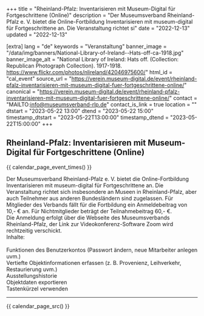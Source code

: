 +++
title = "Rheinland-Pfalz: Inventarisieren mit Museum-Digital für Fortgeschrittene (Online)"
description = "Der Museumsverband Rheinland-Pfalz e. V. bietet die Online-Fortbildung Inventarisieren mit museum-digital für Fortgeschrittene an. Die Veranstaltung richtet si"
date = "2022-12-13"
updated = "2022-12-13"

[extra]
lang = "de"
keywords = "Veranstaltung"
banner_image = "/data/img/banners/National-Library-of-Ireland--Hats-off-ca-1918.jpg"
banner_image_alt = "National Library of Ireland:  Hats off. (Collection: Republican Photograph Collection). 1917-1918. https://www.flickr.com/photos/nlireland/42046975600/"
html_id = "cal_event"
source_url = "https://verein.museum-digital.de/event/rheinland-pfalz-inventarisieren-mit-museum-digital-fuer-fortgeschrittene-online/"
canonical = "https://verein.museum-digital.de/event/rheinland-pfalz-inventarisieren-mit-museum-digital-fuer-fortgeschrittene-online/"
contact = "MAILTO:info@museumsverband-rlp.de"
contact_is_link = true
location = ""
dtstart = "2023-05-22 13:00"
dtend = "2023-05-22 15:00"
timestamp_dtstart = "2023-05-22T13:00:00"
timestamp_dtend = "2023-05-22T15:00:00"
+++

## Rheinland-Pfalz: Inventarisieren mit Museum-Digital für Fortgeschrittene (Online)

{{ calendar_page_event_times() }}

Der Museumsverband Rheinland-Pfalz e. V. bietet die Online-Fortbildung Inventarisieren mit museum-digital für Fortgeschrittene an. Die Veranstaltung richtet sich insbesondere an Museen in Rheinland-Pfalz, aber auch Teilnehmer aus anderen Bundesländern sind zugelassen. Für Mitglieder des Verbands fällt für die Fortbildung ein Anmeldebeitrag von 10,- € an. Für Nichtmitglieder beträgt der Teilnahmebeitrag 60,- €. <br />Die Anmeldung erfolgt über die Webseite des Museumsverbands Rheinland-Pfalz, der Link zur Videokonferenz-Software Zoom wird rechtzeitig verschickt. <br />Inhalte: <br /><br />Funktionen des Benutzerkontos (Passwort ändern, neue Mitarbeiter anlegen uvm.)<br />Vertiefte Objektinformationen erfassen (z. B. Provenienz, Leihverkehr, Restaurierung uvm.)<br />Ausstellungshistorie<br />Objektdaten exportieren<br />Tastenkürzel verwenden

----

{{ calendar_page_src() }}